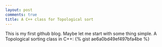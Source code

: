 ```yaml
---
layout: post
comments: true
title: A C++ class for Topological sort
---
```


This is my first github blog. Maybe let me start with some thing simple.
A Topological sorting class in C++:
{% gist ae6a0bd49ef497bfa4be %}
